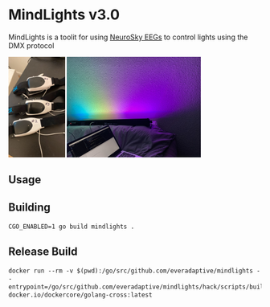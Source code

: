 # MindLights v3.0

MindLights is a toolit for using [NeuroSky EEGs](https://neurosky.com/biosensors/eeg-sensor/) to control lights using the DMX protocol

<img alt="3 modified MindFlex headsets" src="assets/headsets.jpeg " height="200"/>
<img alt="Color gradient showing Attention levels over time" src="assets/spectrum.jpeg " height="200"/>

## Usage

## Building
```
CGO_ENABLED=1 go build mindlights .
```

## Release Build
```
docker run --rm -v $(pwd):/go/src/github.com/everadaptive/mindlights --entrypoint=/go/src/github.com/everadaptive/mindlights/hack/scripts/build.sh docker.io/dockercore/golang-cross:latest
```